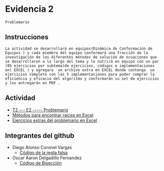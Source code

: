 # Evidencia 2
    Problemario

## Instrucciones
    La actividad se desarrollará en equipos(Dinámica de Conformación de Equipos ) y cada miembro del equipo conformará una fracción de la investigación de los diferentes métodos de solución de ecuaciones que se desarrollaron a lo largo del tema y lo nutrirá en equipo con un par (05 ejercicios por subtema)de ejercicios, códigos e implementaciones en( EXCEL ) y agregara  un archivo extra en EXCEL donde contenga  un ejercicios completo con las 5 implementaciones para poder comprar la eficiencia y eficacia del algoritmo y conformarán su set de ejercicios y los entregarán en PDF .

## Actividad
- [T2 ---  E2   -----  Problemario](/Tema%202/Evidencia%202/T2%20---%20%20E2%20%20%20-----%20%20Problemario.pdf)
- [Métodos para encontrar raíces en Excel](/Tema%202/Evidencia%202/Métodos%20para%20encontrar%20raices.xlsx)
- [Ejercicios extras del problemario en Excel](/Tema%202/Evidencia%202/Ejercicio%20extra%20-%20comparación%20de%20métodos.xlsx)


## Integrantes del github
- Diego Alonso Coronel Vargas
    - [Código de la regla falsa](/Tema%202/Evidencia%202/Codigo_regla_falsa.py)
- Oscar Aaron Delgadillo Fernandez
    - [Código de Bisección](/Tema%202/Evidencia%202/Codigo_biseccion.py)